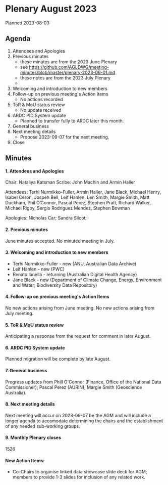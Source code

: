 # Plenary August 2023

Planned 2023-08-03

## Agenda

1. Attendees and Apologies
2. Previous minutes
    * these minutes are from the 2023 June Plenary
    * see <https://github.com/AGLDWG/meeting-minutes/blob/master/plenary-2023-06-01.md>
    * these notes are from the 2023 July Plenary
    *
3. Welcoming and introduction to new members
4. Follow-up on previous meeting's Action Items
    * No actions recorded
5. ToR & MoU status review
    * No update received
6. ARDC PID System update
    * Planned to transfer fully to ARDC later this month.
7. General business
8. Next meeting details
    * Propose 2023-09-07 for the next meeting.
9. Close 

## Minutes
#### 1. Attendees and Apologies

Chair:  Nataliya Katsman
Scribe:  John Machin and Armin Haller

Attendees: Terhi Nurmikko-Fuller, Armin Haller, Jane Black, Michael Henry, Isabel Ceron, Jospeh Bell, Leif Hanlen, Len Smith, Margie Smith, Matt Duckham, Phil O’Connor, Pascal Perez, Stephen Pratt, Richard Walker, Michael Rigby, Sergio Rodriguez Mendez, Stephen Bowman

Apologies: Nicholas Car; Sandra Silcot; 

#### 2. Previous minutes
June minutes accepted.
No minuted meeting in July.

#### 3. Welcoming and introduction to new members
* Terhi Nurmikko-Fuller - new (ANU, Australian Data Archive)
* Leif Hanlen - new (PWC)
* Renato Ianella - returning (Australian Digital Health Agency)
* Jane Black - new (Department of Climate Change, Energy, Environment and Water; Biodiversity Data Repository)

#### 4. Follow-up on previous meeting's Action Items
No new actions arising from June meeting.
No new actions arising from July meeting.

#### 5. ToR & MoU status review
Anticipating a response from the request for comment in later August.

#### 6. ARDC PID System update
Planned migration will be complete by late August.

#### 7. General business
Progress updates from Phill O'Connor (Finance, Office of the National Data Commissioner); Pascal Perez (AURIN); Margie Smith (Geoscience Australia).

#### 8. Next meeting details
Next meeting will occur on 2023-09-07 be the AGM and will include a longer agenda to accomodate determining the chairs and the establishment of any needed sub-working groups.

#### 9. Monthly Plenary closes
1526

#### New Action Items:
* Co-Chairs to organise linked data showcase slide deck for AGM; members to provide 1-3 slides for inclusion of any related work.
